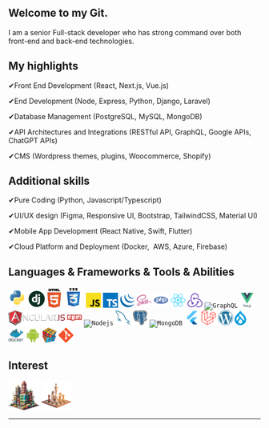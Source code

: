 <h2>Welcome to my Git.</h2>
<p>I am a senior Full-stack developer who has strong command over both front-end and back-end technologies.</p>

<h2>  My highlights  </h2>
  <p>✔Front End Development (React, Next.js, Vue.js)</p>
  <p>✔End Development (Node, Express, Python, Django, Laravel)</p>
  <p>✔Database Management (PostgreSQL, MySQL, MongoDB)</p>
  <p>✔API Architectures and Integrations (RESTful API, GraphQL, Google APIs, ChatGPT APIs)</p>
  <p>✔CMS (Wordpress themes, plugins, Woocommerce, Shopify)</p>
<h2>  Additional skills  </h2>
  <p>✔Pure Coding (Python, Javascript/Typescript)</p>
  <p>✔UI/UX design (Figma, Responsive UI, Bootstrap, TailwindCSS, Material UI)</p>
  <p>✔Mobile App Development (React Native, Swift, Flutter)</p>
  <p>✔Cloud Platform and Deployment (Docker,  AWS, Azure, Firebase)</p>
<h2>  Languages & Frameworks & Tools & Abilities  </h2>
<p>
  <code><img title="Python" height="35" src="images/python-original.svg"></code>
  <code><img title="Django" height="35" src="images/django.png"></code>
  <code><img title="HTML5" height="38" src="images/html5.svg"></code>
  <code><img title="CSS" height="42" src="images/css.svg"></code>
  <code><img title="Javascript" height="30" src="images/javascript.svg"></code>
  <code><img title="Typescript" height="30" src="images/typescript.png"></code>
  <code><img title="JQuery" height="30" src="images/jquery-original.svg"></code>
  <code><img title="SASS" height="30" src="images/sass.svg"></code>
  <code><img title="PHP" height="30" src="images/php.svg"></code>
  <code><img title="React" height="30" src="images/react-original.svg"></code>
  <code><img title="Redux" height="30" src="images/redux.svg"></code>
  <code><img title="GraphQL" height="30" src="https://cdn.jsdelivr.net/gh/devicons/devicon/icons/graphql/graphql-plain.svg"></code>
  <code><img title="Vue" height="30" src="https://raw.githubusercontent.com/devicons/devicon/master/icons/vuejs/vuejs-original-wordmark.svg"></code>
  <code><img title="AngularJS" height="30" src="images/angularjs.png"></code>
  <code><img title="npm" height="30" src="images/npm.svg"></code>
  <code><img title="Nodejs" height="30" src="https://cdn.jsdelivr.net/gh/devicons/devicon/icons/nodejs/nodejs-original.svg"></code>
  <code><img title="MySQL" height="30" src="images/mysql.svg"></code>
  <code><img title="PostgreSQL" height="30" src="images/postgresql.svg"></code>
  <code><img title="MongoDB" height="30" src="https://cdn.jsdelivr.net/gh/devicons/devicon/icons/mongodb/mongodb-original.svg"></code>
  <code><img title="Flutter" height="30" src="images/flutter.png"></code>
  <code><img title="Laravel" height="30" src="images/laravel.png"></code>
  <code><img title="WordPress" height="30" src="images/wordpress.png"></code>
  <code><img title="Drupal" height="30" src="images/drupal.png"></code>
  <code><img title="Docker" height="30" src="https://raw.githubusercontent.com/devicons/devicon/master/icons/docker/docker-original-wordmark.svg"></code>
  <code><img title="Android" height="30" src="images/android.svg"></code>
  <code><img title="Problem Solving" height="30" src="images/problemSolving.png"></code>
  <code><img title="Git" height="30" src="images/git-original.svg"></code>
</p>
<h2>  Interest  </h2>
<p>
  <code><img title="Lego" height="60" src="images/lego.png"></code>
  <code><img title="Chess" height="60" src="images/chess.png"></code>
  </p>
<hr>
